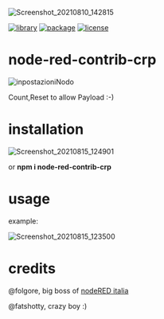 ![Screenshot_20210810_142815](https://user-images.githubusercontent.com/68069659/128866938-794eceb9-c1a6-4889-878b-0c9c5a1d0ea3.png)

[![library](https://img.shields.io/badge/library-nodered-red)](https://flows.nodered.org/node/node-red-contrib-crp)
[![package](https://img.shields.io/badge/package-npm-success)](https://www.npmjs.com/package/node-red-contrib-crp)
[![license](https://img.shields.io/badge/license-Apache--2.0-yellowgreen)](https://apache.org/licenses/LICENSE-2.0)

# node-red-contrib-crp

![inpostazioniNodo](https://user-images.githubusercontent.com/68069659/129620364-0c98dcad-5b87-4822-894c-8d18e3e15903.png)

Count,Reset to allow Payload  :-)


# installation

![Screenshot_20210815_124901](https://user-images.githubusercontent.com/68069659/129475979-7d52f4ab-5ff7-4cff-8e35-eda76204aa94.png)

or **npm i node-red-contrib-crp**

# usage

example:

![Screenshot_20210815_123500](https://user-images.githubusercontent.com/68069659/129476049-ac26df3d-69ee-4196-868a-e939e8ecac4a.png)

# credits

@folgore, big boss of [nodeRED italia](https://t.me/noderedIT)

@fatshotty, crazy boy :)
